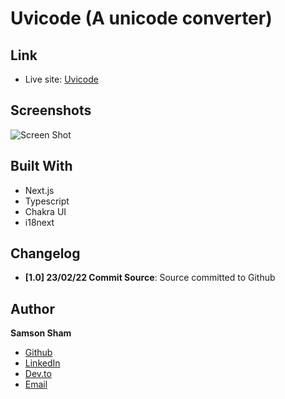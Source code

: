 # Uvicode (A unicode converter)

## Link

- Live site: [Uvicode](https://uvicode.vercel.app "Unicode Converter Site")

## Screenshots

![Screen Shot](https://ik.imagekit.io/c5xc1x6srka/screenshot/Screenshot_2022-02-23_at_12.27.14_am_KYWjv0He4.png?ik-sdk-version=javascript-1.4.3&updatedAt=1645576170827)

## Built With

- Next.js
- Typescript
- Chakra UI
- i18next

## Changelog

- **[1.0] 23/02/22 Commit Source**: Source committed to Github

## Author

**Samson Sham**

- [Github](https://github.com/samsonsham)
- [LinkedIn](https://www.linkedin.com/in/samson-sham/)
- [Dev.to](https://dev.to/samsonsham)
- [Email](mailto:samsonshamdev@gmail.com)
